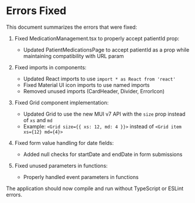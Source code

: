 # Errors Fixed

This document summarizes the errors that were fixed:

1. Fixed MedicationManagement.tsx to properly accept patientId prop:
   - Updated PatientMedicationsPage to accept patientId as a prop while maintaining compatibility with URL param

2. Fixed imports in components:
   - Updated React imports to use `import * as React from 'react'`
   - Fixed Material UI icon imports to use named imports
   - Removed unused imports (CardHeader, Divider, ErrorIcon)

3. Fixed Grid component implementation:
   - Updated Grid to use the new MUI v7 API with the `size` prop instead of `xs` and `md`
   - Example: `<Grid size={{ xs: 12, md: 4 }}>` instead of `<Grid item xs={12} md={4}>`

4. Fixed form value handling for date fields:
   - Added null checks for startDate and endDate in form submissions

5. Fixed unused parameters in functions:
   - Properly handled event parameters in functions

The application should now compile and run without TypeScript or ESLint errors.
